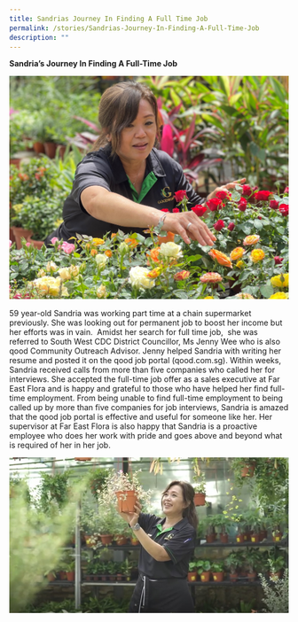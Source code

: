 ```yaml
---
title: Sandrias Journey In Finding A Full Time Job
permalink: /stories/Sandrias-Journey-In-Finding-A-Full-Time-Job
description: ""
---
```

**Sandria’s Journey In Finding A Full-Time Job**

![Sandria](/images/Stories/sandria%20(2).jpg)

59 year-old Sandria was working part time at a chain supermarket previously. She was looking out for permanent job to boost her income but her efforts was in vain.  Amidst her search for full time job,  she was referred to South West CDC District Councillor, Ms Jenny Wee who is also qood Community Outreach Advisor. Jenny helped Sandria with writing her resume and posted it on the qood job portal (qood.com.sg). Within weeks, Sandria received calls from more than five companies who called her for interviews. She accepted the full-time job offer as a sales executive at Far East Flora and is happy and grateful to those who have helped her find full-time employment. From being unable to find full-time employment to being called up by more than five companies for job interviews, Sandria is amazed that the qood job portal is effective and useful for someone like her. Her supervisor at Far East Flora is also happy that Sandria is a proactive employee who does her work with pride and goes above and beyond what is required of her in her job.

![Sandria Video](/images/Stories/Video%20-%20Sandria%20Choong.jpg)
